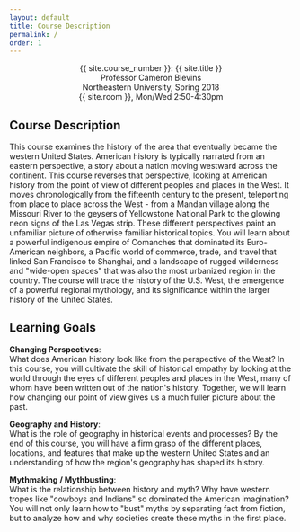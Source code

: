 ```yaml
---
layout: default
title: Course Description
permalink: /
order: 1
---
```


<div style="text-align: center">
<p>
{{ site.course_number }}: {{ site.title }}<br>
Professor Cameron Blevins<br>
Northeastern University, Spring 2018<br>
{{ site.room }}, Mon/Wed 2:50-4:30pm
</p>
</div>

## Course Description

This course examines the history of the area that eventually became the western United States. American history is typically narrated from an eastern perspective, a story about a nation moving westward across the continent. This course reverses that perspective, looking at American history from the point of view of different peoples and places in the West. It moves chronologically from the fifteenth century to the present, teleporting from place to place across the West - from a Mandan village along the Missouri River to the geysers of Yellowstone National Park to the glowing neon signs of the Las Vegas strip. These different perspectives paint an unfamiliar picture of otherwise familiar historical topics. You will learn about a powerful indigenous empire of Comanches that dominated its Euro-American neighbors, a Pacific world of commerce, trade, and travel that linked San Francisco to Shanghai, and a landscape of rugged wilderness and "wide-open spaces" that was also the most urbanized region in the country. The course will trace the history of the U.S. West, the emergence of a powerful regional mythology, and its significance within the larger history of the United States.

## Learning Goals

**Changing Perspectives**: <br>
What does American history look like from the perspective of the West? In this course, you will cultivate the skill of historical empathy by looking at the world through the eyes of different peoples and places in the West, many of whom have been written out of the nation's history. Together, we will learn how changing our point of view gives us a much fuller picture about the past.

**Geography and History**: <br>
What is the role of geography in historical events and processes? By the end of this course, you will have a firm grasp of the different places, locations, and features that make up the western United States and an understanding of how the region's geography has shaped its history.

**Mythmaking / Mythbusting**: <br>
What is the relationship between history and myth? Why have western tropes like "cowboys and Indians" so dominated the American imagination? You will not only learn how to "bust" myths by separating fact from fiction, but to analyze how and why societies create these myths in the first place.